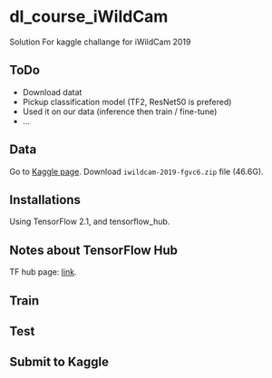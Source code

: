 # dl_course_iWildCam
Solution For kaggle challange for iWildCam 2019

## ToDo
- Download datat
- Pickup classification model (TF2, ResNet50 is prefered)
- Used it on our data (inference then train / fine-tune)
- ... 

## Data
Go to <a href="https://www.kaggle.com/c/iwildcam-2019-fgvc6/data">Kaggle page</a>.
Download `iwildcam-2019-fgvc6.zip` file (46.6G).

## Installations
Using TensorFlow 2.1, and tensorflow_hub.

## Notes about TensorFlow Hub
TF hub page: <a href="https://www.tensorflow.org/hub">link</a>.

## Train

## Test

## Submit to Kaggle

